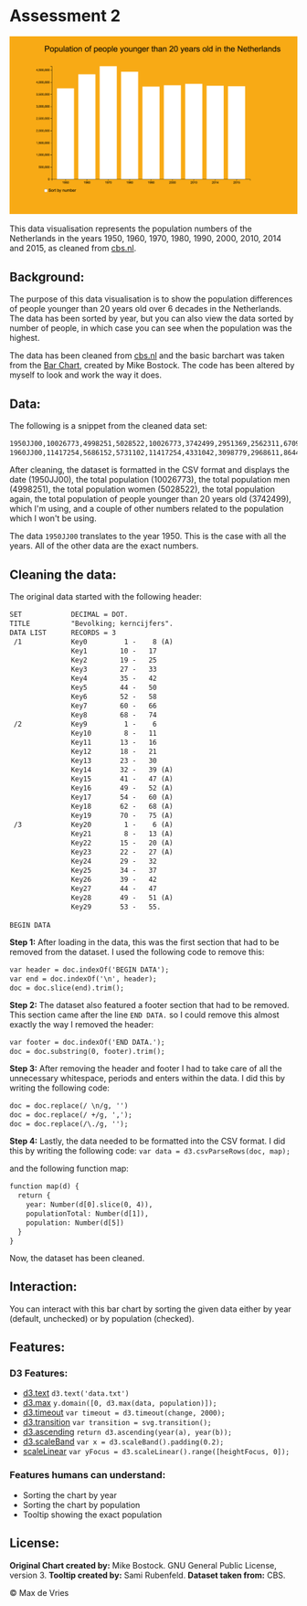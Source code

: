 # Assessment 2

![Kerncijfers bevolking Nederland](preview.png)

This data visualisation represents the population numbers of the Netherlands in the years 1950, 1960, 1970, 1980, 1990, 2000, 2010, 2014 and 2015, as cleaned from [cbs.nl](https://www.cbs.nl/).

## Background:
The purpose of this data visualisation is to show the population differences of people younger than 20 years old over 6 decades in the Netherlands. The data has been sorted by year, but you can also view the data sorted by number of people, in which case you can see when the population was the highest.

The data has been cleaned from [cbs.nl](https://www.cbs.nl/) and the basic barchart was taken from the [Bar Chart](https://bl.ocks.org/mbostock/3885304), created by Mike Bostock. The code has been altered by myself to look and work the way it does.

## Data:

The following is a snippet from the cleaned data set:

```
1950JJ00,10026773,4998251,5028522,10026773,3742499,2951369,2562311,670995,99599,819,679,140,10026773,,,,,,,,,,,2535,245,2290,393,,309
1960JJ00,11417254,5686152,5731102,11417254,4331042,3098779,2968611,864423154399,882,714,168,11417254,,,,,,,,,,,3171,387,2784,356,,352
```

After cleaning, the dataset is formatted in the CSV format and displays the date (1950JJ00), the total population (10026773), the total population men (4998251), the total population women (5028522), the total population again, the total population of people younger than 20 years old (3742499), which I'm using, and a couple of other numbers related to the population which I won't be using.

The data `1950JJ00` translates to the year 1950. This is the case with all the years. All of the other data are the exact numbers.

## Cleaning the data:

The original data started with the following header:
```
SET            DECIMAL = DOT.
TITLE          "Bevolking; kerncijfers".
DATA LIST      RECORDS = 3
 /1            Key0         1 -    8 (A)
               Key1        10 -   17
               Key2        19 -   25
               Key3        27 -   33
               Key4        35 -   42
               Key5        44 -   50
               Key6        52 -   58
               Key7        60 -   66
               Key8        68 -   74
 /2            Key9         1 -    6
               Key10        8 -   11
               Key11       13 -   16
               Key12       18 -   21
               Key13       23 -   30
               Key14       32 -   39 (A)
               Key15       41 -   47 (A)
               Key16       49 -   52 (A)
               Key17       54 -   60 (A)
               Key18       62 -   68 (A)
               Key19       70 -   75 (A)
 /3            Key20        1 -    6 (A)
               Key21        8 -   13 (A)
               Key22       15 -   20 (A)
               Key23       22 -   27 (A)
               Key24       29 -   32
               Key25       34 -   37
               Key26       39 -   42
               Key27       44 -   47
               Key28       49 -   51 (A)
               Key29       53 -   55.

BEGIN DATA
```

**Step 1:**
After loading in the data, this was the first section that had to be removed from the dataset. I used the following code to remove this:
```
var header = doc.indexOf('BEGIN DATA');
var end = doc.indexOf('\n', header);
doc = doc.slice(end).trim();
```

**Step 2:**
The dataset also featured a footer section that had to be removed. This section came after the line `END DATA.` so I could remove this almost exactly the way I removed the header:
```
var footer = doc.indexOf('END DATA.');
doc = doc.substring(0, footer).trim();
```

**Step 3:**
After removing the header and footer I had to take care of all the unnecessary whitespace, periods and enters within the data. I did this by writing the following code:
```
doc = doc.replace(/ \n/g, '')
doc = doc.replace(/ +/g, ',');
doc = doc.replace(/\./g, '');
```

**Step 4:**
Lastly, the data needed to be formatted into the CSV format. I did this by writing the following code:
`var data = d3.csvParseRows(doc, map);`

and the following function map:
```
function map(d) {
  return {
    year: Number(d[0].slice(0, 4)),
    populationTotal: Number(d[1]),
    population: Number(d[5])
  }
}
```

Now, the dataset has been cleaned.

## Interaction:

You can interact with this bar chart by sorting the given data either by year (default, unchecked) or by population (checked).

## Features:

### D3 Features:

* [d3.text](https://github.com/d3/d3-request/blob/master/README.md#text) `d3.text('data.txt')`
* [d3.max](https://github.com/d3/d3-array/blob/master/README.md#max) `y.domain([0, d3.max(data, population)]);`
* [d3.timeout](https://github.com/d3/d3-timer/blob/master/README.md#timeout) `var timeout = d3.timeout(change, 2000);`
* [d3.transition](https://github.com/d3/d3-transition/blob/master/README.md#transition) `var transition = svg.transition();`
* [d3.ascending](https://github.com/d3/d3-array/blob/master/README.md#ascending) `return d3.ascending(year(a), year(b));`
* [d3.scaleBand](https://github.com/d3/d3-scale/blob/master/README.md#scaleBand) `var x = d3.scaleBand().padding(0.2);`
* [scaleLinear](https://github.com/d3/d3-scale/blob/master/README.md#scaleLinear) `var yFocus = d3.scaleLinear().range([heightFocus, 0]);`

### Features humans can understand:

* Sorting the chart by year
* Sorting the chart by population
* Tooltip showing the exact population

## License:
**Original Chart created by:** Mike Bostock. GNU General Public License, version 3.
**Tooltip created by:** Sami Rubenfeld.
**Dataset taken from:** CBS.

&copy; Max de Vries
